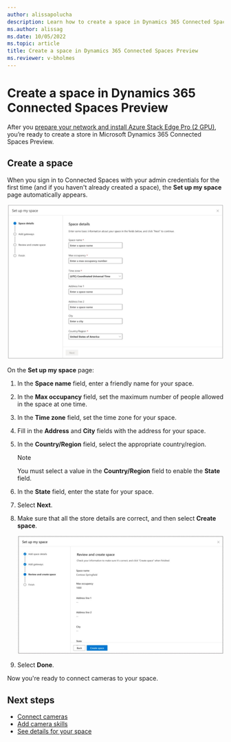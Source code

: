 ```yaml
---
author: alissapolucha
description: Learn how to create a space in Dynamics 365 Connected Spaces Preview
ms.author: alissag
ms.date: 10/05/2022
ms.topic: article
title: Create a space in Dynamics 365 Connected Spaces Preview 
ms.reviewer: v-bholmes
---
```


# Create a space in Dynamics 365 Connected Spaces Preview

After you [prepare your network and install Azure Stack Edge Pro (2 GPU)](ase-install.md), you’re ready to create a store in 
Microsoft Dynamics 365 Connected Spaces Preview. 

## Create a space

When you sign in to Connected Spaces with your admin credentials for the first time (and if you haven't already created a space), the **Set up my space** page automatically appears.

![Create store prompt.](media/create-space-prompt.JPG "Create store prompt")

On the **Set up my space** page:

1. In the **Space name** field, enter a friendly name for your space.

2. In the **Max occupancy** field, set the maximum number of people allowed in the space at one time. 

3. In the **Time zone** field, set the time zone for your space.

4. Fill in the **Address** and **City** fields with the address for your space.

5. In the **Country/Region** field, select the appropriate country/region.

    > [!NOTE]
    > You must select a value in the **Country/Region** field to enable the **State** field.

6. In the **State** field, enter the state for your space. 

7. Select **Next**.

8. Make sure that all the store details are correct, and then select **Create space**.

    ![Create space review.](media/create-space-review.JPG "Create space review")  
    
9. Select **Done**. 

Now you're ready to connect cameras to your space. 
 
## Next steps

- [Connect cameras](web-app-cameras-connect.md)
- [Add camera skills](web-app-cameras-add-skills.md)
- [See details for your space](web-app-space-details.md)
